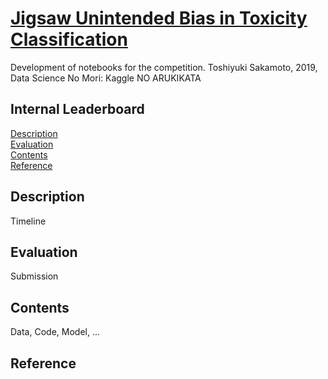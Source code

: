 # [Jigsaw Unintended Bias in Toxicity Classification]([Title](https://www.kaggle.com/competitions/jigsaw-unintended-bias-in-toxicity-classification/overview))
Development of notebooks for the competition.
Toshiyuki Sakamoto, 2019, Data Science No Mori: Kaggle NO ARUKIKATA

## Internal Leaderboard

[Description](#Description)  
[Evaluation](#Evaluation)  
[Contents](#Contents)  
[Reference](#Reference)  

## Description
Timeline

## Evaluation
Submission

## Contents
Data, Code, Model, ...

## Reference
[baseline]: https://www.kaggle.com/code/thousandvoices/simple-lstm
[PyTorch]: https://www.kaggle.com/code/bminixhofer/simple-lstm-pytorch-version
[Loss]: https://www.kaggle.com/code/tanreinama/simple-lstm-using-identity-parameters-solution
[FastAI]: https://www.kaggle.com/code/kunwar31/simple-lstm-with-identity-parameters-fastai
[Text]: https://www.kaggle.com/code/cristinasierra/pretext-lstm-tuning-v3
[Ensemble]: https://www.kaggle.com/code/tanreinama/pretext-lstm-tuning-v3-with-ensemble-tune
[Blend]: https://www.kaggle.com/code/chechir/bert-lstm-rank-blender
[Top 26]: https://www.kaggle.com/competitions/jigsaw-unintended-bias-in-toxicity-classification/discussion/97422
[Top 1]: https://www.kaggle.com/competitions/jigsaw-unintended-bias-in-toxicity-classification/discussion/103280
